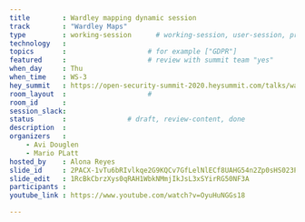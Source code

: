 ```yaml
---
title        : Wardley mapping dynamic session
track        : "Wardley Maps"
type         : working-session      # working-session, user-session, product-session
technology   :
topics       :                    # for example ["GDPR"]
featured     :                    # review with summit team "yes"
when_day     : Thu
when_time    : WS-3
hey_summit   : https://open-security-summit-2020.heysummit.com/talks/wardley-mapping-dynamic-session/
room_layout  :                    #
room_id      : 
session_slack: 
status       :               # draft, review-content, done
description  :
organizers   :
    - Avi Douglen
    - Mario PLatt
hosted_by    : Alona Reyes
slide_id     : 2PACX-1vTu6bRIvlkqe2G9KQCv7GfLelNlECf8UAHG54n2Zp0sHS023PuMYWmHvke75Zo6laeiKeZ3pBw2H9sH
slide_edit   : 1RcBkCbrzXys0qRAH1WbkNMmjIkJsL3xSYirRG50NF3A
participants :
youtube_link : https://www.youtube.com/watch?v=OyuHuNGGs18

---
```

